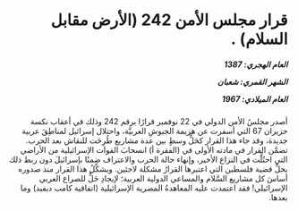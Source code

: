 <h1 dir="rtl">قرار مجلس الأمن 242 (الأرض مقابل السلام)  .</h1>

<h5 dir="rtl">العام الهجري:  1387

الشهر القمري: شعبان

العام الميلادي: 1967</h5>

<p dir="rtl">أصدر مجلسُ الأمن الدولي في 22 نوفمبر قرارًا برقم 242 وذلك في أعقاب نكسة حزيران 67 التي أسفرت عن هزيمة الجيوشِ العربيَّة، واحتلال إسرائيل لمناطِقَ عربية جديدة، وقد جاء هذا القرار كحَلٍّ وسطٍ بين عدة مشاريع طُرِحَت للنقاش بعد الحرب. تضمَّن القرار في مادته الأولى في (الفقرة أ) انسحابَ القوات الإسرائيلية من الأراضي التي احتُلَّت في النزاع الأخير، وإنهاء حالة الحرب والاعتراف ضمنًا بإسرائيلَ دون ربط ذلك بحلِّ قضية فلسطين التي اعتبرها القرارُ مشكلة لاجئين. ويشكِّلُ هذا القرار منذ صدوره أساسَ كل مشاريع السَّلام والمساعي الدولية العربية؛ لإيجادِ حَلٍّ للصراع العربي الإسرائيلي! فقد اعتمدت عليه المعاهدةُ المصرية الإسرائيلية (اتفاقية كامب ديفيد) وما بعدها.</p></br>
